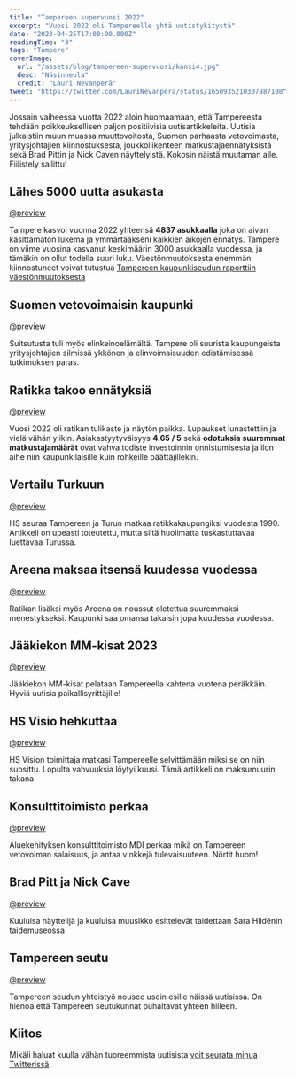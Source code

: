 ```yaml
---
title: "Tampereen supervuosi 2022"
excerpt: "Vuosi 2022 oli Tampereelle yhtä uutistykitystä"
date: "2023-04-25T17:00:00.000Z"
readingTime: "3"
tags: "Tampere"
coverImage:
  url: "/assets/blog/tampereen-supervuosi/kansi4.jpg"
  desc: "Näsinneula"
  credit: "Lauri Nevanperä"
tweet: "https://twitter.com/LauriNevanpera/status/1650935210307887108"
---
```


Jossain vaiheessa vuotta 2022 aloin huomaamaan, että Tampereesta tehdään poikkeuksellisen paljon positiivisia uutisartikkeleita. Uutisia julkaistiin muun muassa muuttovoitosta, Suomen parhaasta vetovoimasta, yritysjohtajien kiinnostuksesta, joukkoliikenteen matkustajaennätyksistä sekä Brad Pittin ja Nick Caven näyttelyistä.
Kokosin näistä muutaman alle. Fiilistely sallittu!

## Lähes 5000 uutta asukasta

[@preview](https://yle.fi/a/74-20015107)

Tampere kasvoi vuonna 2022 yhteensä **4837 asukkaalla** joka on aivan käsittämätön lukema ja ymmärtääkseni kaikkien aikojen ennätys. Tampere on viime vuosina kasvanut keskimäärin 3000 asukkaalla vuodessa, ja tämäkin on ollut todella suuri luku. Väestönmuutoksesta enemmän kiinnostuneet voivat tutustua [Tampereen kaupunkiseudun raporttiin väestönmuutoksesta](https://tampereenseutu.fi/wp-content/uploads/2021/07/Tampereen-kaupunkiseudun-kasvu-1996-2020-1.pdf)

## Suomen vetovoimaisin kaupunki

[@preview](https://yle.fi/a/3-12396208)

Suitsutusta tuli myös elinkeinoelämältä. Tampere oli suurista kaupungeista yritysjohtajien silmissä ykkönen ja elinvoimaisuuden edistämisessä tutkimuksen paras.

## Ratikka takoo ennätyksiä

[@preview](https://yle.fi/a/74-20000583)

Vuosi 2022 oli ratikan tulikaste ja näytön paikka. Lupaukset lunastettiin ja vielä vähän ylikin. Asiakastyytyväisyys **4.65 / 5** sekä **odotuksia suuremmat matkustajamäärät** ovat vahva todiste investoinnin onnistumisesta ja ilon aihe niin kaupunkilaisille kuin rohkeille päättäjillekin.

## Vertailu Turkuun

[@preview](https://www.hs.fi/kotimaa/turku/art-2000009133051.html)

HS seuraa Tampereen ja Turun matkaa ratikkakaupungiksi vuodesta 1990. Artikkeli on upeasti toteutettu, mutta siitä huolimatta tuskastuttavaa luettavaa Turussa.

## Areena maksaa itsensä kuudessa vuodessa

[@preview](https://yle.fi/a/3-12447617/64-3-78111)

Ratikan lisäksi myös Areena on noussut oletettua suuremmaksi menestykseksi. Kaupunki saa omansa takaisin jopa kuudessa vuodessa.

## Jääkiekon MM-kisat 2023

[@preview](https://yle.fi/a/3-12463626)

Jääkiekon MM-kisat pelataan Tampereella kahtena vuotena peräkkäin. Hyviä uutisia paikallisyrittäjille!

## HS Visio hehkuttaa

[@preview](https://www.hs.fi/visio/art-2000009086608.html)

HS Vision toimittaja matkasi Tampereelle selvittämään miksi se on niin suosittu. Lopulta vahvuuksia löytyi kuusi. Tämä artikkeli on maksumuurin takana

## Konsulttitoimisto perkaa

[@preview](https://www.mdi.fi/tampere-ilmio-on-kiihtymis-ja-leviamisvaiheessa-miksi-tampere-on-vuodesta-toiseen-yksi-koko-maan-vetovoimaisimmista-kaupungeista/)

Aluekehityksen konsulttitoimisto MDI perkaa mikä on Tampereen vetovoiman salaisuus, ja antaa vinkkejä tulevaisuuteen. Nörtit huom!

## Brad Pitt ja Nick Cave

[@preview](https://www.aamulehti.fi/kuvataide/art-2000009087074.html)

Kuuluisa näyttelijä ja kuuluisa muusikko esittelevät taidettaan Sara Hildénin taidemuseossa

## Tampereen seutu

[@preview](https://tampereenseutu.fi/)

Tampereen seudun yhteistyö nousee usein esille näissä uutisissa. On hienoa että Tampereen seutukunnat puhaltavat yhteen hiileen.

## Kiitos

Mikäli haluat kuulla vähän tuoreemmista uutisista [voit seurata minua Twitterissä](https://twitter.com/LauriNevanpera).
